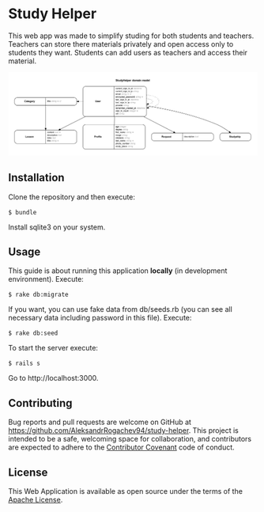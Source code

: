 # Study Helper

This web app was made to simplify studing for both students and teachers. Teachers can store there materials privately and open access only to students they want. Students can add users as teachers and access their material.


![Schema](/schema.png)


## Installation

Clone the repository and then execute:

    $ bundle

Install sqlite3 on your system.

## Usage

This guide is about running this application **locally** (in development environment).
Execute:

    $ rake db:migrate

If you want, you can use fake data from db/seeds.rb (you can see all necessary data including password in this file). Execute:

    $ rake db:seed

To start the server execute:

    $ rails s

Go to http://localhost:3000.

## Contributing

Bug reports and pull requests are welcome on GitHub at https://github.com/AleksandrRogachev94/study-helper. This project is intended to be a safe, welcoming space for collaboration, and contributors are expected to adhere to the [Contributor Covenant](http://contributor-covenant.org) code of conduct.


## License

This Web Application is available as open source under the terms of the [Apache License](http://www.apache.org/licenses/).
